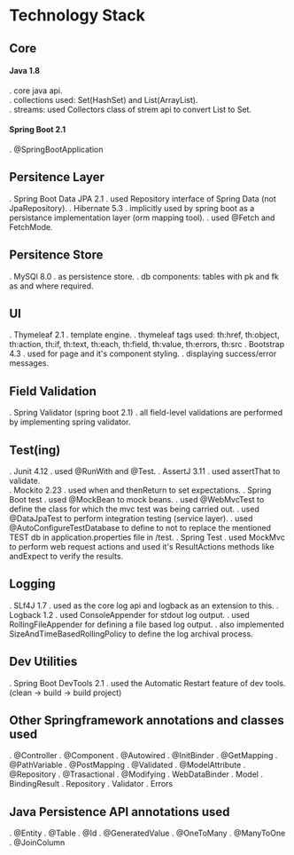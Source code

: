 # Technology Stack 

## Core
#### Java 1.8  
 . core java api.  
 . collections used: Set(HashSet) and List(ArrayList).  
 . streams: used Collectors class of strem api to convert List to Set.

#### Spring Boot 2.1  
 . @SpringBootApplication

## Persitence Layer
. Spring Boot Data JPA 2.1
  . used Repository interface of Spring Data (not JpaRepository).
. Hibernate 5.3
  . implicitly used by spring boot as a persistance implementation layer (orm mapping tool).
  . used @Fetch and FetchMode.

## Persitence Store
. MySQl 8.0
  . as persistence store.
  . db components: tables with pk and fk as and where required.

## UI
. Thymeleaf 2.1
  . template engine.
  . thymeleaf tags used: th:href, th:object, th:action, th:if, th:text, th:each, th:field, th:value, th:errors, th:src
. Bootstrap 4.3
  . used for page and it's component styling.
  . displaying success/error messages.

## Field Validation
. Spring Validator (spring boot 2.1)
  . all field-level validations are performed by implementing spring validator.

## Test(ing)
. Junit 4.12
  . used @RunWith and @Test.
. AssertJ 3.11
  . used assertThat to validate.	
. Mockito 2.23
  . used when and thenReturn to set expectations.
. Spring Boot test
  . used @MockBean to mock beans.
  . used @WebMvcTest to define the class for which the mvc test was being carried out.
  . used @DataJpaTest to perform integration testing (service layer).
  . used @AutoConfigureTestDatabase to define to not to replace the mentioned TEST db in application.properties file in /test.
. Spring Test
  . used MockMvc to perform web request actions and used it's ResultActions methods like andExpect to verify the results. 

## Logging
. SLf4J 1.7
  . used as the core log api and logback as an extension to this.
. Logback 1.2
  . used ConsoleAppender for stdout log output.
  . used RollingFileAppender for defining a file based log output.
  . also implemented SizeAndTimeBasedRollingPolicy to define the log archival process. 	

## Dev Utilities
. Spring Boot DevTools 2.1
  . used the Automatic Restart feature of dev tools. (clean -> build ->  build project)

## Other Springframework annotations and classes used
  . @Controller
  . @Component
  . @Autowired
  . @InitBinder
  . @GetMapping
  . @PathVariable
  . @PostMapping
  . @Validated
  . @ModelAttribute
  . @Repository
  . @Trasactional
  . @Modifying
  . WebDataBinder
  . Model
  . BindingResult
  . Repository
  . Validator
  . Errors 

## Java Persistence API annotations used
  . @Entity
  . @Table
  . @Id
  . @GeneratedValue
  . @OneToMany
  . @ManyToOne
  . @JoinColumn
